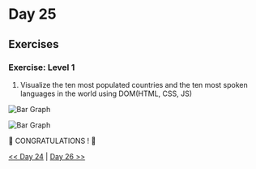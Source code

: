# Day 25

## Exercises

### Exercise: Level 1

1. Visualize the ten most populated countries and the ten most spoken languages in the world using DOM(HTML, CSS, JS)

![Bar Graph](./../images/projects/dom_min_project_bar_graph_day_5.1.gif)

![Bar Graph](./../images/projects/dom_min_project_bar_graph_day_5.1.png)

🎉 CONGRATULATIONS ! 🎉

[<< Day 24](../24_Day_Project_soloar_system/24_day_project_soloar_system.md) | [Day 26 >>](../26_Day_World_countries_data_visualization_2/26_day_world_countries_data_visualization_2.md)
